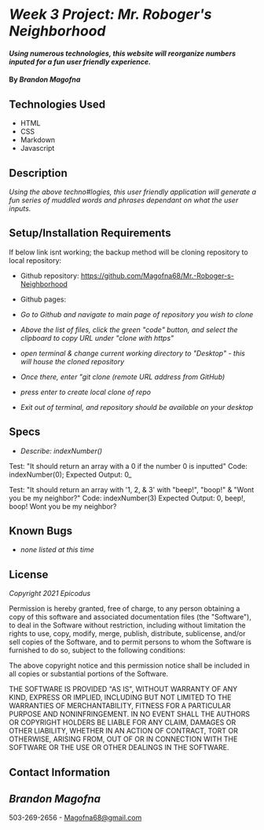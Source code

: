 # _Week 3 Project: Mr. Roboger's Neighborhood_

#### _Using numerous technologies, this website will reorganize numbers inputed for a fun user friendly experience._

#### By _**Brandon Magofna**_

## Technologies Used

* HTML
* CSS
* Markdown
* Javascript

## Description

_Using the above techno#logies, this user friendly application will generate a fun series of muddled words and phrases dependant on what the user inputs._

## Setup/Installation Requirements

If below link isnt working; the backup method will be cloning repository to local repository:

* Github repository: https://github.com/Magofna68/Mr.-Roboger-s-Neighborhood
* Github pages: 

* _Go to Github and navigate to main page of repository you wish to clone_
* _Above the list of files, click the green "code" button, and select the clipboard to copy URL under "clone with https"_
* _open terminal & change current working directory to "Desktop" - this will house the cloned repository_
* _Once there, enter "git clone (remote URL address from GitHub)_
* _press enter to create local clone of repo_
* _Exit out of terminal, and repository should be available on your desktop_ 

## Specs

* _Describe: indexNumber()_

Test: "It should return an array with a 0 if the number 0 is inputted"
Code: indexNumber(0);
Expected Output: 0_

Test: "It should return an array with '1, 2, & 3' with "beep!", "boop!" & "Wont you be my neighbor?"
Code: 
indexNumber(3)
Expected Output: 0, beep!, boop! Wont you be my neighbor?


## Known Bugs

* _none listed at this time_


## License

_Copyright 2021 Epicodus_

Permission is hereby granted, free of charge, to any person obtaining a copy of this software and associated documentation files (the "Software"), to deal in the Software without restriction, including without limitation the rights to use, copy, modify, merge, publish, distribute, sublicense, and/or sell copies of the Software, and to permit persons to whom the Software is furnished to do so, subject to the following conditions:

The above copyright notice and this permission notice shall be included in all copies or substantial portions of the Software.

THE SOFTWARE IS PROVIDED "AS IS", WITHOUT WARRANTY OF ANY KIND, EXPRESS OR IMPLIED, INCLUDING BUT NOT LIMITED TO THE WARRANTIES OF MERCHANTABILITY, FITNESS FOR A PARTICULAR PURPOSE AND NONINFRINGEMENT. IN NO EVENT SHALL THE AUTHORS OR COPYRIGHT HOLDERS BE LIABLE FOR ANY CLAIM, DAMAGES OR OTHER LIABILITY, WHETHER IN AN ACTION OF CONTRACT, TORT OR OTHERWISE, ARISING FROM, OUT OF OR IN CONNECTION WITH THE SOFTWARE OR THE USE OR OTHER DEALINGS IN THE SOFTWARE.

## Contact Information

## _Brandon Magofna_ 
503-269-2656  -  Magofna68@gmail.com